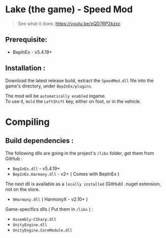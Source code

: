 # Lake (the game) - Speed Mod

> See what it does: https://youtu.be/xQD7RP2kzxc

## Prerequisite:
- BepInEx - v5.4.19+

## Installation :
Download the latest release build, extract the `SpeedMod.dll` file into the game's directory, under `BepInEx/plugins`.

The mod will be `automatically enabled` ingame. \
To use it, `Hold` the `LeftShift` key, either on foot, or in the vehicle.

# Compiling

## Build dependencies :

The following dlls are going in the project's `/libs` folder, get them from GitHub :
- `BepInEx.dll` - v5.4.19+
- `BepInEx.Harmony.dll` - v2+ ( Comes with BepInEx )

The next dll is available as a `locally installed` (GitHub) .nuget extension, not on the store.
- `0Harmony.dll` ( HarmonyX - v2.10+ )

Game-specifics dlls ( Put them in `/libs` ) :
- `Assembly-CSharp.dll`
- `UnityEngine.dll`
- `UnityEngine.CoreModule.dll`
